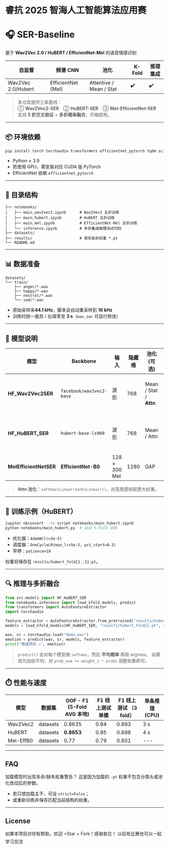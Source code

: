  #  **睿抗 2025 智海人工智能算法应用赛**

# 🎧 SER-Baseline  

基于 **Wav2Vec 2.0 / HuBERT / EfficientNet-Mel** 的语音情感识别

| 自监督             | 频谱 CNN           | 池化                    | K-Fold | 推理集成 |
| ------------------ | ------------------ | ----------------------- | ------ | -------- |
| Wav2Vec 2.0/Hubert | EfficientNet (Mel) | Attentive / Mean / Stat | ✔️      | ✔️        |

> 本仓库提供三条基线：  
> ① **Wav2Vec2-SER**　② **HuBERT-SER**　③ **Mel-EfficientNet-SER**  
> 支持 **5 折交叉验证** + **多折概率融合**，开箱即用。

---

## 📦 环境依赖

```bash
pip install torch torchaudio transformers efficientnet_pytorch tqdm scikit-learn numpy
```

* Python ≥ 3.9
* 若使用 GPU，需安装对应 CUDA 版 PyTorch
* EfficientNet 依赖 `efficientnet_pytorch`

---

## 📂 目录结构

```
├── notebooks/
│   ├── main_wav2vec2.ipynb      # Wav2Vec2 五折训练
│   ├── main_hubert.ipynb        # HuBERT 五折训练
│   ├── main_mel.ipynb           # EfficientNet-Mel 五折训练
│   └── inference.ipynb          # 多折集成推理测试代码
├── datasets/
├── results/                     # 保存各折权重 *.pt
└── README.md
```

---

## 📊 数据准备

```
datasets/
└── train/
    ├── anger/*.wav
    ├── happy/*.wav
    ├── neutral/*.wav
    └── sad/*.wav
```

* 原始采样率**44.1 kHz**，脚本会自动重采样到 **16 kHz**
* 训练时统一裁剪 / 右填零至 **3 s**（`max_sec` 可自行修改）

---

## 🧩 模型说明

| 模型                   | Backbone                 | 输入          | 隐藏维 | 池化 (可选)            | 分类头                                            |
| ---------------------- | ------------------------ | ------------- | ------ | ---------------------- | ------------------------------------------------- |
| **HF\_Wav2Vec2SER**    | `facebook/wav2vec2-base` | 波形          | 768    | Mean / Stat / **Attn** | LayerNorm → Linear(128) → GELU → Dropout → Linear |
| **HF\_HuBERT\_SER**    | `hubert-base-ls960`      | 波形          | 768    | Mean / Attn            | LayerNorm → Linear(256) → ReLU → Dropout → Linear |
| **MelEfficientNetSER** | **EfficientNet-B0**      | 128 × 300 Mel | 1280   | GAP                    | Linear → ReLU → Dropout → Linear                  |

> **Attn 池化**：`softmax(Linear(tanh(Linear)))`，对高情感帧赋更大权重。

---

## 🚀 训练示例（HuBERT）

```bash
jupyter nbconvert --to script notebooks/main_hubert.ipynb
python notebooks/main_hubert.py  # 自动 5-Fold 训练
```

* 优化器：`AdamW(lr=3e-5)`
* 调度器：`OneCycleLR(max_lr=5e-5, pct_start=0.3)`
* 早停：`patience=10`

权重将保存在 `results/hubert_fold{1..5}.pt`。

---

## 🔍 推理与多折融合

```python
from src.models import HF_HuBERT_SER
from notebooks.inference import load_kfold_models, predict
from transformers import AutoFeatureExtractor
import torchaudio

feature_extractor = AutoFeatureExtractor.from_pretrained("results/hubert-base-ls960")
models = load_kfold_models(HF_HuBERT_SER, "results/hubert_fold{}.pt", folds=3)

wav, sr = torchaudio.load("demo.wav")
emotion = predict(wav, sr, models, feature_extractor)
print("情绪预测 →", emotion)
```

> `predict()` 会对每个模型做 `softmax`，然后 **平均概率** 再取 argmax。
> 如需改为加权平均，对 `prob_sum += weight_i * probs` 调整权重即可。

---

## ⏱️ 性能与速度

| 模型      | 数据集   | OOF - F1 (5-Fold AVG 本地) | F1 线上测试 单模 |F1 线上测试 （3 fold） |单条推理 (CPU) |
| --------- | -------- | -------------------------- |-------------- |-------------- | -------------- |
| Wav2Vec2  | datasets | 0.8635                     |0.84 |0.893 | 3 s          |
| HuBERT    | datasets | **0.8653**                 |0.85 |0.898 | 4 s          |
| Mel-EffB0 | datasets | 0.77                       | 0.79 |0.801|---      |

---

## FAQ

加载模型时出现多余/缺失权重警告？
这是因为加载的 `.pt` 权重不包含分类头或池化改动后的参数。
* 若只想加载主干，可设 `strict=False`；
* 或重新训练并保存匹配当前结构的权重。

---

## License

如果本项目对你有帮助，欢迎 ⭐Star + Fork！感谢各位！
以后有比赛也可以一起学习交流
